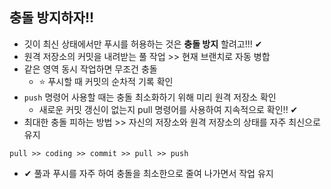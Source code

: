 ## 충돌 방지하자!! 
- 깃이 최신 상태에서만 푸시를 허용하는 것은 __충돌 방지__ 할려고!!! ✔
- 원격 저장소의 커밋을 내려받는 풀 작업 >> 현재 브랜치로 자동 병합
- 같은 영역 동시 작업하면 무조건 충돌
  - ⭐ 푸시할 때 커밋의 순차적 기록 확인
- `push` 명령어 사용할 때는 충돌 최소화하기 위해 미리 원격 저장소 확인
  - 새로운 커밋 갱신이 없는지 pull 명령어를 사용하여 지속적으로 확인!! ✔
- 최대한 충돌 피하는 방법 >> 자신의 저장소와 원격 저장소의 상태를 자주 최신으로 유지

```
pull >> coding >> commit >> pull >> push
```
- ✔ 풀과 푸시를 자주 하여 충돌을 최소한으로 줄여 나가면서 작업 유지 
